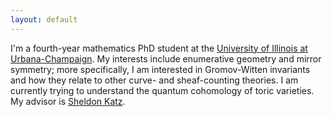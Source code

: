 ```yaml
---
layout: default
---
```


I'm a fourth-year mathematics PhD student at the [University of Illinois at Urbana-Champaign](https://math.illinois.edu/). My interests include enumerative geometry and mirror symmetry; more specifically, I am interested in Gromov-Witten invariants and how they relate to other curve- and sheaf-counting theories. I am currently trying to understand the quantum cohomology of toric varieties. My advisor is [Sheldon Katz](https://faculty.math.illinois.edu/~katz/).

